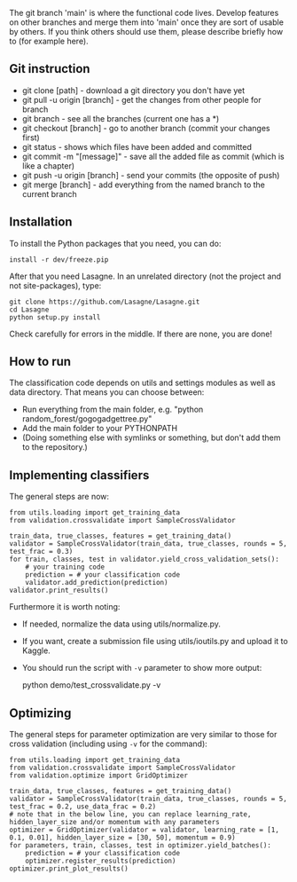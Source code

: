 
The git branch 'main' is where the functional code lives. Develop features on other branches and merge them into 'main' once they are sort of usable by others. If you think others should use them, please describe briefly how to (for example here).

Git instruction
-------------------------------

* git clone [path] - download a git directory you don't have yet
* git pull -u origin [branch] - get the changes from other people for branch
* git branch - see all the branches (current one has a *)
* git checkout [branch] - go to another branch (commit your changes first)
* git status - shows which files have been added and committed
* git commit -m "[message]" - save all the added file as commit (which is like a chapter)
* git push -u origin [branch] - send your commits (the opposite of push)
* git merge [branch] - add everything from the named branch to the current branch

Installation
-------------------------------

To install the Python packages that you need, you can do:

    install -r dev/freeze.pip

After that you need Lasagne. In an unrelated directory (not the project and not site-packages), type:

    git clone https://github.com/Lasagne/Lasagne.git
    cd Lasagne
    python setup.py install

Check carefully for errors in the middle. If there are none, you are done!

How to run
-------------------------------

The classification code depends on utils and settings modules as well as data directory. That means you can choose between:
- Run everything from the main folder, e.g. "python random_forest/gogogadgettree.py"
- Add the main folder to your PYTHONPATH
- (Doing something else with symlinks or something, but don't add them to the repository.)

Implementing classifiers
-------------------------------

The general steps are now:

    from utils.loading import get_training_data
    from validation.crossvalidate import SampleCrossValidator
    
    train_data, true_classes, features = get_training_data()
    validator = SampleCrossValidator(train_data, true_classes, rounds = 5, test_frac = 0.3)
    for train, classes, test in validator.yield_cross_validation_sets():
        # your training code
        prediction = # your classification code
        validator.add_prediction(prediction)
    validator.print_results()

Furthermore it is worth noting:
* If needed, normalize the data using utils/normalize.py.
* If you want, create a submission file using utils/ioutils.py and upload it to Kaggle.
* You should run the script with `-v` parameter to show more output:

    python demo/test_crossvalidate.py -v

Optimizing
-------------------------------

The general steps for parameter optimization are very similar to those for cross validation (including using `-v` for the command):

    from utils.loading import get_training_data
    from validation.crossvalidate import SampleCrossValidator
    from validation.optimize import GridOptimizer
    
    train_data, true_classes, features = get_training_data()
    validator = SampleCrossValidator(train_data, true_classes, rounds = 5, test_frac = 0.2, use_data_frac = 0.2)
    # note that in the below line, you can replace learning_rate, hidden_layer_size and/or momentum with any parameters
    optimizer = GridOptimizer(validator = validator, learning_rate = [1, 0.1, 0.01], hidden_layer_size = [30, 50], momentum = 0.9)
    for parameters, train, classes, test in optimizer.yield_batches():
        prediction = # your classification code
        optimizer.register_results(prediction)
    optimizer.print_plot_results()



